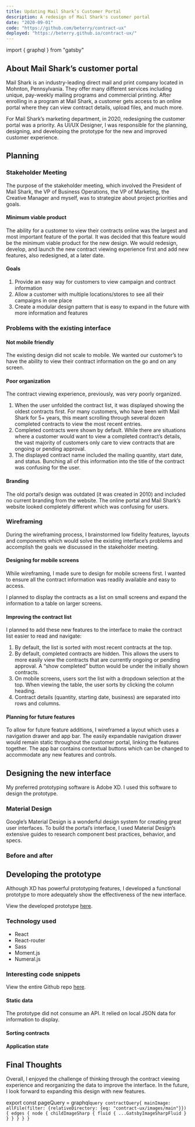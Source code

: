 ```yaml
---
title: Updating Mail Shark’s Customer Portal
description: A redesign of Mail Shark's customer portal
date: "2020-09-01"
code: "https://github.com/beterry/contract-ux"
deployed: "https://beterry.github.io/contract-ux/"
---
```


import { graphql } from "gatsby"

## About Mail Shark’s customer portal

Mail Shark is an industry-leading direct mail and print company located in Mohnton, Pennsylvania. They offer many different services including unique, pay-weekly mailing programs and commercial printing. After enrolling in a program at Mail Shark, a customer gets access to an online portal where they can view contract details, upload files, and much more.

For Mail Shark’s marketing department, in 2020, redesigning the customer portal was a priority. As UI/UX Designer, I was responsible for the planning, designing, and developing the prototype for the new and improved customer experience. 

## Planning

### Stakeholder Meeting

The purpose of the stakeholder meeting, which involved the President of Mail Shark, the VP of Business Operations, the VP of Marketing, the Creative Manager and myself, was to strategize about project priorities and goals.

#### Minimum viable product

The ability for a customer to view their contracts online was the largest and most important feature of the portal. It was decided that this feature would be the minimum viable product for the new design. We would redesign, develop, and launch the new contract viewing experience first and add new features, also redesigned, at a later date.

#### Goals

1. Provide an easy way for customers to view campaign and contract information
2. Allow a customer with multiple locations/stores to see all their campaigns in one place
3. Create a modular design pattern that is easy to expand in the future with more information and features

### Problems with the existing interface

#### Not mobile friendly

The existing design did not scale to mobile. We wanted our customer’s to have the ability to view their contract information on the go and on any screen.

#### Poor organization

The contract viewing experience, previously, was very poorly organized. 

1. When the user unfolded the contract list, it was displayed showing the oldest contracts first. For many customers, who have been with Mail Shark for 5+ years, this meant scrolling through several dozen completed contracts to view the most recent entries. 
2. Completed contracts were shown by default. While there are situations where a customer would want to view a completed contract’s details, the vast majority of customers only care to view contracts that are ongoing or pending approval.
3. The displayed contract name included the mailing quantity, start date, and status. Bunching all of this information into the title of the contract was confusing for the user.

#### Branding

The old portal’s design was outdated (it was created in 2010) and included no current branding from the website. The online portal and Mail Shark’s website looked completely different which was confusing for users. 

### Wireframing

During the wireframing process, I brainstormed low fidelity features, layouts and components which would solve the existing interface’s problems and accomplish the goals we discussed in the stakeholder meeting.

#### Designing for mobile screens

While wireframing, I made sure to design for mobile screens first. I wanted to ensure all the contract information was readily available and easy to access.

I planned to display the contracts as a list on small screens and expand the information to a table on larger screens.

#### Improving the contract list

I planned to add these new features to the interface to make the contract list easier to read and navigate:

1. By default, the list is sorted with most recent contracts at the top.
2. By default, completed contracts are hidden. This allows the users to more easily view the contracts that are currently ongoing or pending approval. A “show completed” button would be under the initially shown contracts.
3. On mobile screens, users sort the list with a dropdown selection at the top. When viewing the table, the user sorts by clicking the column heading.
4. Contract details (quantity, starting date, business) are separated into rows and columns.

#### Planning for future features
To allow for future feature additions, I wireframed a layout which uses a navigation drawer and app bar. The easily expandable navigation drawer would remain static throughout the customer portal, linking the features together. The app bar contains contextual buttons which can be changed to accommodate any new features and controls.

## Designing the new interface

My preferred prototyping software is Adobe XD. I used this software to design the prototype.

### Material Design

Google’s Material Design is a wonderful design system for creating great user interfaces. To build the portal’s interface, I used Material Design’s extensive guides to research component best practices, behavior, and specs.

### Before and after

## Developing the prototype

Although XD has powerful prototyping features, I developed a functional prototype to more adequately show the effectiveness of the new interface.

View the developed prototype [here](https://beterry.github.io/contract-ux/).

### Technology used

- React
- React-router
- Sass
- Moment.js
- Numeral.js

### Interesting code snippets

View the entire Github repo [here](https://github.com/beterry/contract-ux).

#### Static data

The prototype did not consume an API. It relied on local JSON data for information to display.

#### Sorting contracts

#### Application state

## Final Thoughts
Overall, I enjoyed the challenge of thinking through the contract viewing experience and reorganizing the data to improve the interface. In the future, I look forward to expanding this design with new features.

export const pageQuery = graphql`
  query contractQuery{
    mainImage: allFile(filter: {relativeDirectory: {eq: "contract-ux/images/main"}}) {
        edges {
            node {
                childImageSharp {
                    fluid {
                        ...GatsbyImageSharpFluid
                    }
                }
            }
        }
    }
  }
`